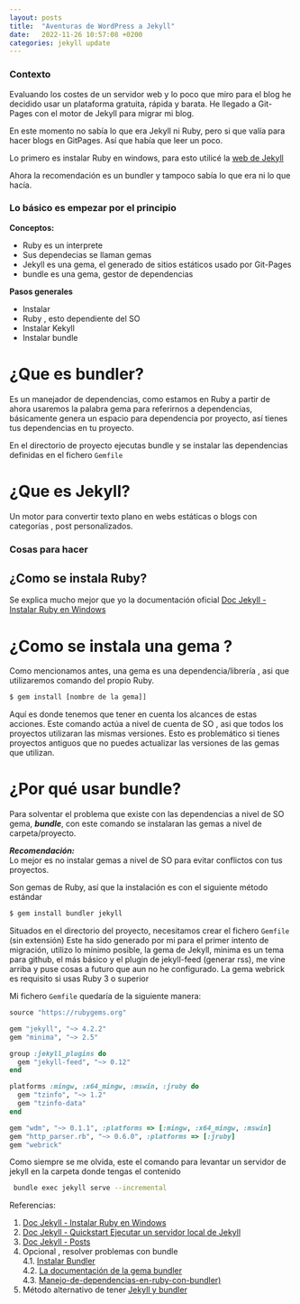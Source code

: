 ```yaml
---
layout: posts
title:  "Aventuras de WordPress a Jekyll"
date:   2022-11-26 10:57:08 +0200
categories: jekyll update
---
```


### Contexto

Evaluando los costes de un servidor web y lo poco que miro para el blog he decidido usar un plataforma gratuita, rápida y barata. He llegado a Git-Pages con el motor de Jekyll para migrar mi blog.

En este momento no sabía lo que era Jekyll ni Ruby, pero si que valía para hacer blogs en GitPages. Así que había que leer un poco.

Lo primero es instalar Ruby en windows, para esto utilicé la [web de Jekyll](https://jekyllrb.com/docs/installation/windows/)

Ahora la recomendación es un bundler y tampoco sabía lo que era ni lo que hacía. 

### Lo básico es empezar por el principio  

__Conceptos:__
* Ruby es un interprete
* Sus dependecias se llaman gemas
* Jekyll es una gema, el generado de sitios estáticos usado por Git-Pages
* bundle es una gema, gestor de dependencias

__Pasos generales__
* Instalar
* Ruby , esto dependiente del SO
* Instalar Kekyll
* Instalar bundle

# ¿Que es bundler?  

Es un manejador de dependencias, como estamos en Ruby a partir de ahora usaremos la palabra gema para referirnos a dependencias, básicamente genera un espacio para dependencia por proyecto, así tienes tus dependencias en tu proyecto.  

En el directorio de proyecto ejecutas bundle y se instalar las dependencias definidas en el fichero `Gemfile`

# ¿Que es Jekyll? 
Un motor para convertir texto plano en webs estáticas  o blogs con categorías  , post personalizados.

### Cosas para hacer

## ¿Como se instala Ruby?

Se explica mucho mejor que yo  la documentación oficial [Doc Jekyll - Instalar Ruby en Windows](https://jekyllrb.com/docs/installation/windows/)

# ¿Como se instala una gema ?
Como mencionamos antes, una gema es una dependencia/librería , asi que utilizaremos comando del propio Ruby.

```bash
$ gem install [nombre de la gema]]
```  

Aquí es donde tenemos que tener en cuenta los alcances de estas acciones.
Este comando actúa a nivel de cuenta de SO , asi que todos los proyectos utilizaran las mismas versiones. Esto es problemático si tienes proyectos antiguos que no puedes actualizar las versiones de las gemas que utilizan. 

# ¿Por qué usar bundle?
Para solventar el problema que existe con las dependencias a nivel de SO gema, ___bundle___, con este comando se instalaran las gemas a nivel de carpeta/proyecto. 

___Recomendación:___  
Lo mejor es no instalar gemas a nivel de SO para evitar conflictos con tus proyectos.


Son gemas de Ruby, así que la instalación es con el siguiente método estándar  

```bash
$ gem install bundler jekyll
```  

Situados en el directorio del proyecto, necesitamos crear el fichero `Gemfile` (sin extensión)
Este ha sido generado por mi para el primer intento de migración, utilizo lo mínimo posible, la gema de Jekyll, minima es un tema para github, el más básico y el plugin de jekyll-feed (generar rss), me vine arriba y puse cosas a futuro que aun no he configurado. La gema webrick es requisito si usas Ruby 3 o superior

Mi fichero `Gemfile` quedaría de la siguiente manera:

```ruby
source "https://rubygems.org"

gem "jekyll", "~> 4.2.2"
gem "minima", "~> 2.5"

group :jekyll_plugins do
  gem "jekyll-feed", "~> 0.12"
end

platforms :mingw, :x64_mingw, :mswin, :jruby do
  gem "tzinfo", "~> 1.2"
  gem "tzinfo-data"
end

gem "wdm", "~> 0.1.1", :platforms => [:mingw, :x64_mingw, :mswin]
gem "http_parser.rb", "~> 0.6.0", :platforms => [:jruby]
gem "webrick"
```

Como siempre se me olvida, este el comando para levantar un servidor de jekyll en la carpeta donde tengas el contenido

```sh
 bundle exec jekyll serve --incremental
```  

Referencias: 

1. [Doc Jekyll - Instalar Ruby en Windows](https://jekyllrb.com/docs/installation/windows/)
2. [Doc Jekyll - Quickstart Ejecutar un servidor  local de Jekyll](https://jekyllrb.com/docs/)
3. [Doc Jekyll - Posts](https://jekyllrb.com/docs/posts/)
4. Opcional , resolver problemas con bundle  
4.1. [Instalar Bundler](https://jekyllrb.com/docs/step-by-step/01-setup/)  
4.2. [La documentación de la gema bundler](https://bundler.io/docs.html)  
4.3. [Manejo-de-dependencias-en-ruby-con-bundler)](https://blog.makeitreal.camp/manejo-de-dependencias-en-ruby-con-bundler/)  
5. Método alternativo de tener [Jekyll y bundler](https://jekyllrb.com/tutorials/using-jekyll-with-bundler/)